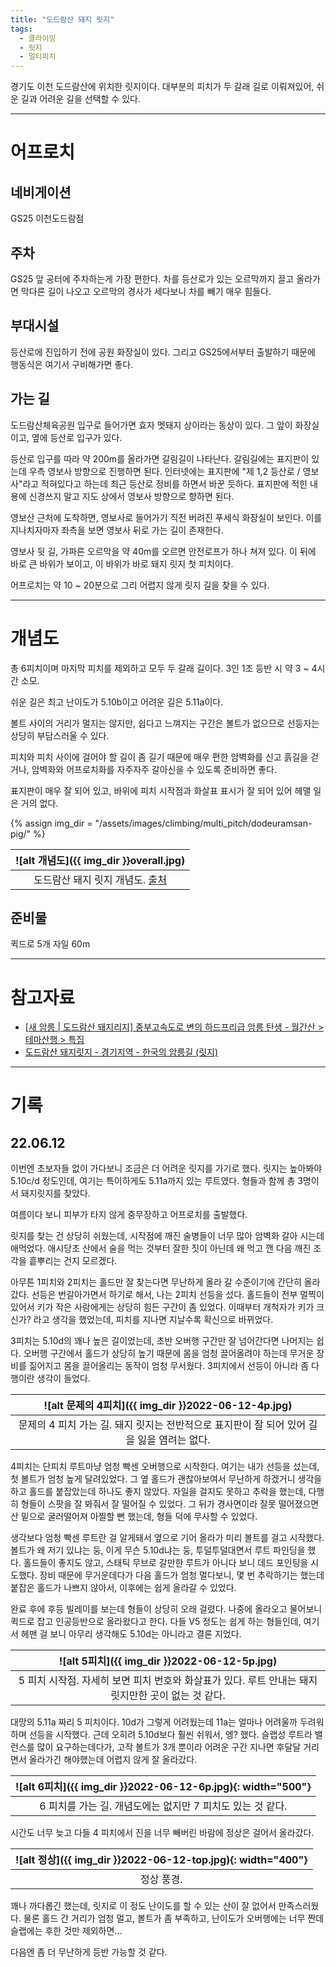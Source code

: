 ```yaml
---
title: "도드람산 돼지 릿지"
tags:
  - 클라이밍
  - 릿지
  - 멀티피치
---
```


경기도 이천 도드람산에 위치한 릿지이다.
대부분의 피치가 두 갈래 길로 이뤄져있어, 쉬운 길과 어려운 길을 선택할 수 있다.


---

# 어프로치

## 네비게이션

GS25 이천도드람점

## 주차

GS25 앞 공터에 주차하는게 가장 편한다.
차를 등산로가 있는 오르막까지 끌고 올라가면 막다른 길이 나오고
  오르막의 경사가 세다보니 차를 빼기 매우 힘들다.

## 부대시설

등산로에 진입하기 전에 공원 화장실이 있다.
그리고 GS25에서부터 출발하기 때문에 행동식은 여기서 구비해가면 좋다.

## 가는 길

도드람산체육공원 입구로 들어가면 효자 멧돼지 상이라는 동상이 있다.
그 앞이 화장실이고, 옆에 등산로 입구가 있다.

등산로 입구를 따라 약 200m를 올라가면 갈림길이 나타난다.
갈림길에는 표지판이 있는데 우측 영보사 방향으로 진행하면 된다.
인터넷에는 표지판에 "제 1,2 등산로 / 영보사"라고 적혀있다고 하는데
  최근 등산로 정비를 하면서 바꾼 듯하다.
표지판에 적힌 내용에 신경쓰지 말고 지도 상에서 영보사 방향으로 향하면 된다.

영보산 근처에 도착하면, 영보사로 들어가기 직전 버려진 푸세식 화장실이 보인다.
이를 지나치자마자 좌측을 보면 영보사 뒤로 가는 길이 존재한다.

영보사 뒷 길, 가파른 오르막을 약 40m를 오르면 안전로프가 하나 쳐져 있다.
이 뒤에 바로 큰 바위가 보이고, 이 바위가 바로 돼지 릿지 첫 피치이다.

어프로치는 약 10 ~ 20분으로 그리 어렵지 않게 릿지 길을 찾을 수 있다.

---

# 개념도

총 6피치이며 마지막 피치를 제외하고 모두 두 갈래 길이다.
3인 1조 등반 시 약 3 ~ 4시간 소모.

쉬운 길은 최고 난이도가 5.10b이고 어려운 길은 5.11a이다.

볼트 사이의 거리가 멀지는 않지만, 쉽다고 느껴지는 구간은 볼트가 없으므로
  선등자는 상당히 부담스러울 수 있다.

피치와 피치 사이에 걸어야 할 길이 좀 길기 때문에
  매우 편한 암벽화를 신고 흙길을 걷거나, 
  암벽화와 어프로치화를 자주자주 갈아신을 수 있도록 준비하면 좋다.

표지판이 매우 잘 되어 있고, 바위에 피치 시작점과 화살표 표시가 잘 되어 있어
  헤맬 일은 거의 없다.

{% assign img_dir = "/assets/images/climbing/multi_pitch/dodeuramsan-pig/" %}

|<a name="개념도">![alt 개념도]({{ img_dir }}overall.jpg)</a>|
|:----:|
|도드람산 돼지 릿지 개념도. [출처](http://san.chosun.com/m/svc/article.html?contid=2016083102022)|


## 준비물

퀵드로 5개
자일 60m

---

# 참고자료

- [\[새 암릉 \| 도드람산 돼지리지\] 중부고속도로 변의 하드프리급 암릉 탄생 \- 월간산 > 테마산행 > 특집](http://san.chosun.com/m/svc/article.html?contid=2016083102022)
- [도드람산 돼지릿지 \- 경기지역 \- 한국의 암릉길 \(릿지\)](https://m.cafe.daum.net/airu/NgOu/10)

---

# 기록

## 22.06.12


이번엔 초보자들 없이 가다보니 조금은 더 어려운 릿지를 가기로 했다.
릿지는 높아봐야 5.10c/d 정도인데, 여기는 특이하게도 5.11a까지 있는 루트였다.
형들과 함께 총 3명이서 돼지릿지를 찾았다.

여름이다 보니 피부가 타지 않게 중무장하고 어프로치를 출발했다.

릿지를 찾는 건 상당히 쉬웠는데, 시작점에 깨진 술병들이 너무 많아
  암벽화 갈아 시는데 애먹었다.
애시당초 산에서 술을 먹는 것부터 잘한 짓이 아닌데 왜 먹고 깬 다음 깨진 조각을 흩뿌리는 건지 모르겠다.

아무튼 1피치와 2피치는 홀드만 잘 찾는다면 무난하게 올라 갈 수준이기에 간단히 올라갔다.
선등은 번갈아가면서 하기로 해서, 나는 2피치 선등을 섰다.
홀드들이 전부 멀찍이 있어서 키가 작은 사람에게는 상당히 힘든 구간이 좀 있었다.
이때부터 개척자가 키가 크신가? 라고 생각을 했었는데, 피치를 지나면 지날수록 확신으로 바뀌었다.

3피치는 5.10d의 꽤나 높은 길이었는데, 초반 오버행 구간만 잘 넘어간다면 나머지는 쉽다.
오버행 구간에서 홀드가 상당히 높기 때문에 몸을 엄청 끌어올려야 하는데
  무거운 장비를 짊어지고 몸을 끌어올리는 동작이 엄청 무서웠다.
3피치에서 선등이 아니라 좀 다행이란 생각이 들었다.

|<a name="4피치">![alt 문제의 4피치]({{ img_dir }}2022-06-12-4p.jpg)</a>|
|:------:|
|문제의 4 피치 가는 길. 돼지 릿지는 전반적으로 표지판이 잘 되어 있어 길을 잃을 염려는 없다.|

4피치는 단피치 루트마냥 엄청 빡센 오버행으로 시작한다.
여기는 내가 선등을 섰는데, 첫 볼트가 엄청 높게 달려있었다.
그 옆 홀드가 괜찮아보여서 무난하게 하겠거니 생각을 하고
  홀드를 붙잡았는데 하나도 좋지 않았다.
자일을 걸지도 못하고 추락을 했는데, 다행히 형들이 스팟을 잘 봐줘서 잘 떨어질 수 있었다.
그 뒤가 경사면이라 잘못 떨어졌으면 산 밑으로 굴러떨어져 아찔할 뻔 했는데,
  형들 덕에 무사할 수 있었다.

생각보다 엄청 빡센 루트란 걸 알게돼서 옆으로 기어 올라가 미리 볼트를 걸고 시작했다.
볼트가 왜 저기 있냐는 둥, 이게 무슨 5.10d냐는 둥, 투덜투덜대면서 루트 파인딩을 했다.
홀드들이 좋지도 않고, 스태틱 무브로 갈만한 루트가 아니다 보니 데드 포인팅을 시도했다.
장비 때문에 무거운데다가 다음 홀드가 엄청 멀다보니, 몇 번 추락하기는 했는데
  붙잡은 홀드가 나쁘지 않아서, 이후에는 쉽게 올라갈 수 있었다.

완료 후에 후등 빌레이를 보는데 형들이 상당히 오래 걸렸다.
나중에 올라오고 물어보니 퀵드로 잡고 인공등반으로 올라왔다고 한다.
다들 V5 정도는 쉽게 하는 형들인데, 여기서 헤맨 걸 보니 아무리 생각해도 5.10d는 아니라고 결론 지었다.


|<a name="5피치">![alt 5피치]({{ img_dir }}2022-06-12-5p.jpg)</a>|
|:------:|
|5 피치 시작점. 자세히 보면 피치 번호와 화살표가 있다. 루트 안내는 돼지 릿지만한 곳이 없는 것 같다.|

대망의 5.11a 짜리 5 피치이다. 10d가 그렇게 어려웠는데 11a는 얼마나 어려울까 두려워하며 선등을 시작했다.
근데 오히려 5.10d보다 훨씬 쉬워서, 엥? 했다.
슬랩성 루트라 밸런스를 많이 요구하는데다가,
    고작 볼트가 3개 뿐이라 어려운 구간 지나면 후달달 거리면서 올라가긴 해야했는데
    어렵지 않게 잘 올라갔다.

|<a name="6피치">![alt 6피치]({{ img_dir }}2022-06-12-6p.jpg){: width="500"}</a>|
|:------:|
|6 피치를 가는 길. 개념도에는 없지만 7 피치도 있는 것 같다.|

시간도 너무 늦고 다들 4 피치에서 진을 너무 빼버린 바람에 정상은 걸어서 올라갔다.


|<a name="정상">![alt 정상]({{ img_dir }}2022-06-12-top.jpg){: width="400"}</a>|
|:------:|
|정상 풍경.|

꽤나 까다롭긴 했는데, 릿지로 이 정도 난이도를 할 수 있는 산이 잘 없어서 만족스러웠다.
물론 홀드 간 거리가 엄청 멀고, 볼트가 좀 부족하고, 난이도가 오버행에는 너무 짠데 슬랩에는 후한 것만 제외하면...

다음엔 좀 더 무난하게 등반 가능할 것 같다.

